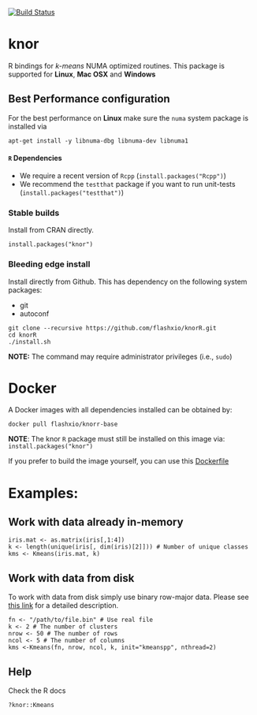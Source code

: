 [![Build
Status](https://travis-ci.org/flashxio/knorR.svg?branch=master)](https://travis-ci.org/flashxio/knorR)

# knor

R bindings for *k-means* NUMA optimized routines. This package is supported for **Linux**, **Mac OSX** and **Windows**

## Best Performance configuration

For the best performance on **Linux** make sure the `numa` system package is installed via

```
apt-get install -y libnuma-dbg libnuma-dev libnuma1
```

#### `R` Dependencies

- We require a recent version of `Rcpp` (`install.packages("Rcpp")`)
- We recommend the `testthat` package if you want to run unit-tests (`install.packages("testthat")`)

### Stable builds

Install from CRAN directly.

```
install.packages("knor")
```

### Bleeding edge install

Install directly from Github. This has dependency on the following system packages:
- git
- autoconf

```
git clone --recursive https://github.com/flashxio/knorR.git
cd knorR
./install.sh
```

**NOTE:** The command may require administrator privileges (i.e., `sudo`)

# Docker

A Docker images with all dependencies installed can be obtained by:

```
docker pull flashxio/knorr-base
```

**NOTE**: The knor `R` package must still be installed on this image via:
`install.packages("knor")`

If you prefer to build the image yourself, you can use this
[Dockerfile](https://github.com/flashxio/knor/tree/dev/R/Dockerfile)

# Examples:

## Work with data already in-memory
```
iris.mat <- as.matrix(iris[,1:4])
k <- length(unique(iris[, dim(iris)[2]])) # Number of unique classes
kms <- Kmeans(iris.mat, k)
```
## Work with data from disk

To work with data from disk simply use binary row-major data. Please see [this link](TODO) for a detailed description.

```
fn <- "/path/to/file.bin" # Use real file
k <- 2 # The number of clusters
nrow <- 50 # The number of rows
ncol <- 5 # The number of columns
kms <-Kmeans(fn, nrow, ncol, k, init="kmeanspp", nthread=2)
```

## Help
Check the R docs

```
?knor::Kmeans
```
